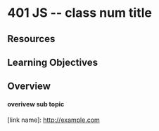 401 JS -- class num title
=========================

## <!-- Topic Title --> Resources
<!-- unordered list of links --> 

## Learning Objectives
<!-- unordered list of learning objectives --> 

## Overview
#### overivew sub topic 

<!--links -->
[link name]: http://example.com <!-- to use links like this just put [link name] somwhere -->

